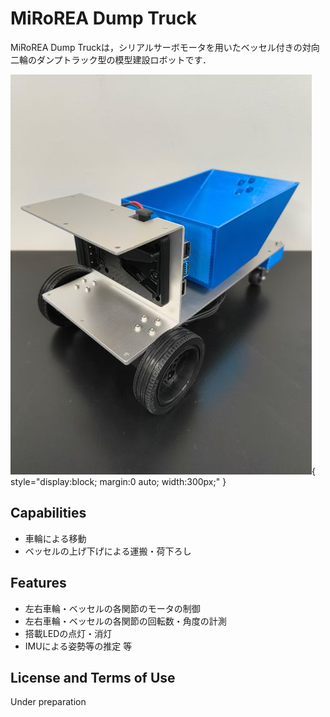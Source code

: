 # MiRoREA Dump Truck

MiRoREA Dump Truckは，シリアルサーボモータを用いたベッセル付きの対向二輪のダンプトラック型の模型建設ロボットです．

![MiRoREA Dump Truck overview](./images/mirorea_dump_truck.jpg){ style="display:block; margin:0 auto; width:300px;" }


## Capabilities

- 車輪による移動
- ベッセルの上げ下げによる運搬・荷下ろし


## Features

- 左右車輪・ベッセルの各関節のモータの制御
- 左右車輪・ベッセルの各関節の回転数・角度の計測
- 搭載LEDの点灯・消灯
- IMUによる姿勢等の推定 等


## License and Terms of Use

Under preparation